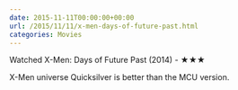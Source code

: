 ```yaml
---
date: 2015-11-11T00:00:00+00:00
url: /2015/11/11/x-men-days-of-future-past.html
categories: Movies
---
```

Watched X-Men: Days of Future Past (2014) - ★★★

X-Men universe Quicksilver is better than the MCU version.



